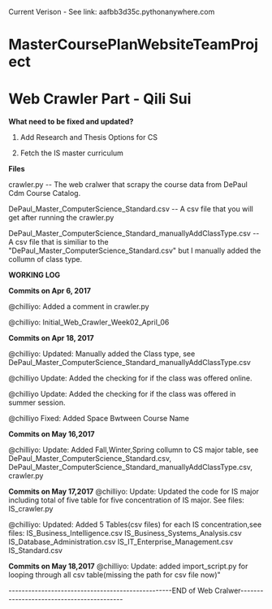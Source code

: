 Current Verison - See link: aafbb3d35c.pythonanywhere.com

# MasterCoursePlanWebsiteTeamProject

# Web Crawler Part - Qili Sui

**What need to be fixed and updated?**

1. Add Research and Thesis Options for CS

2. Fetch the IS master curriculum

**Files**

crawler.py -- The web cralwer that scrapy the course data from DePaul Cdm Course Catalog.

DePaul_Master_ComputerScience_Standard.csv -- A csv file that you will get after running the crawler.py

DePaul_Master_ComputerScience_Standard_manuallyAddClassType.csv -- A csv file that is similiar to the "DePaul_Master_ComputerScience_Standard.csv" but I manually added the collumn of class type.

**WORKING LOG**

**Commits on Apr 6, 2017**

 @chilliyo:
Added a comment in crawler.py

 @chilliyo:
Initial_Web_Crawler_Week02_April_06

**Commits on Apr 18, 2017**

@chilliyo:
Updated: Manually added the Class type, see DePaul_Master_ComputerScience_Standard_manuallyAddClassType.csv

 @chilliyo
Update: Added the checking for if the class was offered online. 

 @chilliyo
Update: Added the checking for if the class was offered in summer session.

 @chilliyo
Fixed: Added Space Bwtween Course Name

**Commits on May 16,2017**

@chilliyo:
Update: Added Fall,Winter,Spring collumn to CS major table, see DePaul_Master_ComputerScience_Standard.csv, DePaul_Master_ComputerScience_Standard_manuallyAddClassType.csv,
    crawler.py

**Commits on May 17,2017**
@chilliyo:
Update: Updated the code for IS major including total of five table for five concentration of IS major. See files:
    IS_crawler.py

@chilliyo:
Updated: Added 5 Tables(csv files) for each IS concentration,see files:
IS_Business_Intelligence.csv
IS_Business_Systems_Analysis.csv
IS_Database_Administration.csv
IS_IT_Enterprise_Management.csv
IS_Standard.csv

**Commits on May 18,2017**
@chilliyo:
Update: added import_script.py for looping through all csv table(missing the path for csv file now)"

    

--------------------------------------------------END of Web Cralwer------------------------------------------

